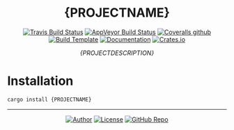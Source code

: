<div align="center">

# {PROJECTNAME}

[![Travis Build Status](https://img.shields.io/travis/{USERNAME}/{PROJECTNAME}.svg?style=flat-square)](https://travis-ci.org/{USERNAME}/{PROJECTNAME})
[![AppVeyor Build Status](https://img.shields.io/appveyor/ci/{USERNAME}/{PROJECTNAME}?style=flat-square)](https://ci.appveyor.com/project/{USERNAME}/{PROJECTNAME})
[![Coveralls github](https://img.shields.io/coveralls/github/{USERNAME}/{PROJECTNAME}?style=flat-square)](https://coveralls.io/github/{USERNAME}/{PROJECTNAME})
[![Build Template](https://img.shields.io/badge/CI%20template-trust-orange?style=flat-square)](https://github.com/japaric/trust)
[![Documentation](https://img.shields.io/badge/docs-stable-blue?style=flat-square)](https://docs.rs/crate/{PROJECTNAME})
[![Crates.io](https://img.shields.io/crates/v/{PROJECTNAME}.svg?style=flat-square)](https://crates.io/crates/{PROJECTNAME})

_{PROJECTDESCRIPTION}_

</div>

# Installation

```bash
cargo install {PROJECTNAME}
```

---
<div align="center">

[![Author](https://img.shields.io/badge/Author-{USERNAME}-blue?style=for-the-badge)](https://github.com/{USERNAME})
[![License](https://img.shields.io/badge/(UN)-LICENSE-lightgray?style=for-the-badge)](UNLICENSE)
[![GitHub Repo](https://img.shields.io/badge/repo-GitHub-black?style=for-the-badge)](https://github.com/{USERNAME}/{PROJECTNAME})

</div>
